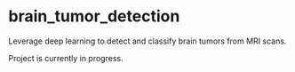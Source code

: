 # brain_tumor_detection
Leverage deep learning to detect and classify brain tumors from MRI scans.

Project is currently in progress.
